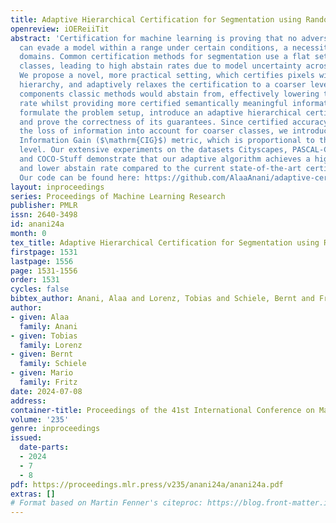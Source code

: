 ```yaml
---
title: Adaptive Hierarchical Certification for Segmentation using Randomized Smoothing
openreview: iOEReiiTit
abstract: 'Certification for machine learning is proving that no adversarial sample
  can evade a model within a range under certain conditions, a necessity for safety-critical
  domains. Common certification methods for segmentation use a flat set of fine-grained
  classes, leading to high abstain rates due to model uncertainty across many classes.
  We propose a novel, more practical setting, which certifies pixels within a multi-level
  hierarchy, and adaptively relaxes the certification to a coarser level for unstable
  components classic methods would abstain from, effectively lowering the abstain
  rate whilst providing more certified semantically meaningful information. We mathematically
  formulate the problem setup, introduce an adaptive hierarchical certification algorithm
  and prove the correctness of its guarantees. Since certified accuracy does not take
  the loss of information into account for coarser classes, we introduce the Certified
  Information Gain ($\mathrm{CIG}$) metric, which is proportional to the class granularity
  level. Our extensive experiments on the datasets Cityscapes, PASCAL-Context, ACDC
  and COCO-Stuff demonstrate that our adaptive algorithm achieves a higher $\mathrm{CIG}$
  and lower abstain rate compared to the current state-of-the-art certification method.
  Our code can be found here: https://github.com/AlaaAnani/adaptive-certify.'
layout: inproceedings
series: Proceedings of Machine Learning Research
publisher: PMLR
issn: 2640-3498
id: anani24a
month: 0
tex_title: Adaptive Hierarchical Certification for Segmentation using Randomized Smoothing
firstpage: 1531
lastpage: 1556
page: 1531-1556
order: 1531
cycles: false
bibtex_author: Anani, Alaa and Lorenz, Tobias and Schiele, Bernt and Fritz, Mario
author:
- given: Alaa
  family: Anani
- given: Tobias
  family: Lorenz
- given: Bernt
  family: Schiele
- given: Mario
  family: Fritz
date: 2024-07-08
address:
container-title: Proceedings of the 41st International Conference on Machine Learning
volume: '235'
genre: inproceedings
issued:
  date-parts:
  - 2024
  - 7
  - 8
pdf: https://proceedings.mlr.press/v235/anani24a/anani24a.pdf
extras: []
# Format based on Martin Fenner's citeproc: https://blog.front-matter.io/posts/citeproc-yaml-for-bibliographies/
---
```

